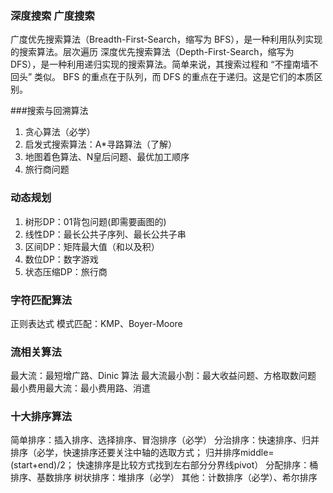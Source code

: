 ### 深度搜索 广度搜索
广度优先搜索算法（Breadth-First-Search，缩写为 BFS），是一种利用队列实现的搜索算法。层次遍历
深度优先搜索算法（Depth-First-Search，缩写为 DFS），是一种利用递归实现的搜索算法。简单来说，其搜索过程和 “不撞南墙不回头” 类似。
BFS 的重点在于队列，而 DFS 的重点在于递归。这是它们的本质区别。


###搜索与回溯算法
1. 贪心算法（必学）
2. 启发式搜索算法：A*寻路算法（了解）
3. 地图着色算法、N皇后问题、最优加工顺序
4. 旅行商问题

### 动态规划
1. 树形DP：01背包问题(即需要画图的)
2. 线性DP：最长公共子序列、最长公共子串
3. 区间DP：矩阵最大值（和以及积）
4. 数位DP：数字游戏
5. 状态压缩DP：旅行商

### 字符匹配算法
正则表达式
模式匹配：KMP、Boyer-Moore

### 流相关算法
最大流：最短增广路、Dinic 算法
最大流最小割：最大收益问题、方格取数问题
最小费用最大流：最小费用路、消遣

### 十大排序算法
简单排序：插入排序、选择排序、冒泡排序（必学）
分治排序：快速排序、归并排序（必学，快速排序还要关注中轴的选取方式； 归并排序middle=(start+end)/2； 快速排序是比较方式找到左右部分分界线pivot）
分配排序：桶排序、基数排序
树状排序：堆排序（必学）
其他：计数排序（必学）、希尔排序